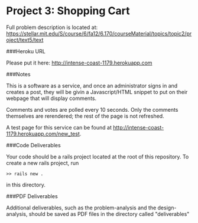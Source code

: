 Project 3: Shopping Cart
========================

Full problem description is located at:
https://stellar.mit.edu/S/course/6/fa12/6.170/courseMaterial/topics/topic2/project/text5/text

###Heroku URL

Please put it here: http://intense-coast-1179.herokuapp.com

###Notes

This is a software as a service, and once an administrator signs in and creates a post,
they will be givin a Javascript/HTML snippet to put on their webpage that will display comments.

Comments and votes are polled every 10 seconds. Only the comments themselves are rerendered; the
rest of the page is not refreshed. 

A test page for this service can be found at http://intense-coast-1179.herokuapp.com/new_test.


###Code Deliverables

Your code should be a rails project located at the root of this repository. To
create a new rails project, run

    >> rails new .

in this directory.


###PDF Deliverables

Additional deliverables, such as the problem-analysis and the design-analysis, should
be saved as PDF files in the directory called "deliverables"
